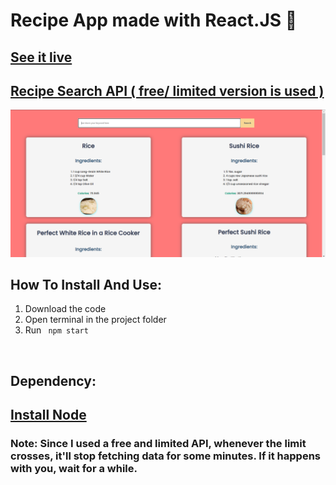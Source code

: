 # Recipe App made with React.JS 🍲

## [See it live](https://proghead00.github.io/Recipe-App-With-React/)


## [Recipe Search API ( free/ limited version is used )](https://developer.edamam.com/edamam-recipe-api)

![screenshot](https://github.com/proghead00/Recipe-App-With-React/blob/master/2020-08-28%20(5).png?raw=true)

## How To Install And Use:

1. Download the code
2. Open terminal in the project folder
3. Run
<code> npm start </code>
<br>

## Dependency:
[Install Node](https://node.org/)
---
### Note: Since I used a free and limited API, whenever the limit crosses, it'll stop fetching data for some minutes. If it happens with you, wait for a while.

